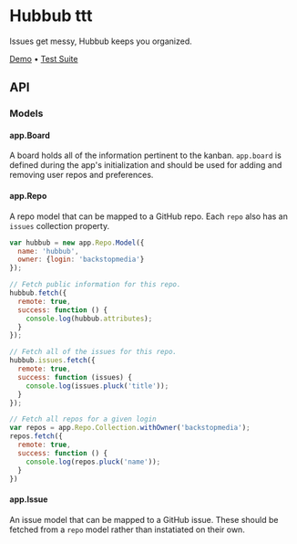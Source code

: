 Hubbub  ttt
======

Issues get messy, Hubbub keeps you organized.

[Demo](http://backstopmedia.github.com/hubbub) • [Test Suite](http://backstopmedia.github.com/hubbub/test)

API
---

### Models

#### app.Board

A board holds all of the information pertinent to the kanban. `app.board` is
defined during the app's initialization and should be used for adding and
removing user repos and preferences.

#### app.Repo

A repo model that can be mapped to a GitHub repo. Each `repo` also has an
`issues` collection property.

```js
var hubbub = new app.Repo.Model({
  name: 'hubbub',
  owner: {login: 'backstopmedia'}
});

// Fetch public information for this repo.
hubbub.fetch({
  remote: true,
  success: function () {
    console.log(hubbub.attributes);
  }
});

// Fetch all of the issues for this repo.
hubbub.issues.fetch({
  remote: true,
  success: function (issues) {
    console.log(issues.pluck('title'));
  }
});

// Fetch all repos for a given login
var repos = app.Repo.Collection.withOwner('backstopmedia');
repos.fetch({
  remote: true,
  success: function () {
    console.log(repos.pluck('name'));
  }
})
```

#### app.Issue

An issue model that can be mapped to a GitHub issue. These should be fetched
from a `repo` model rather than instatiated on their own.
